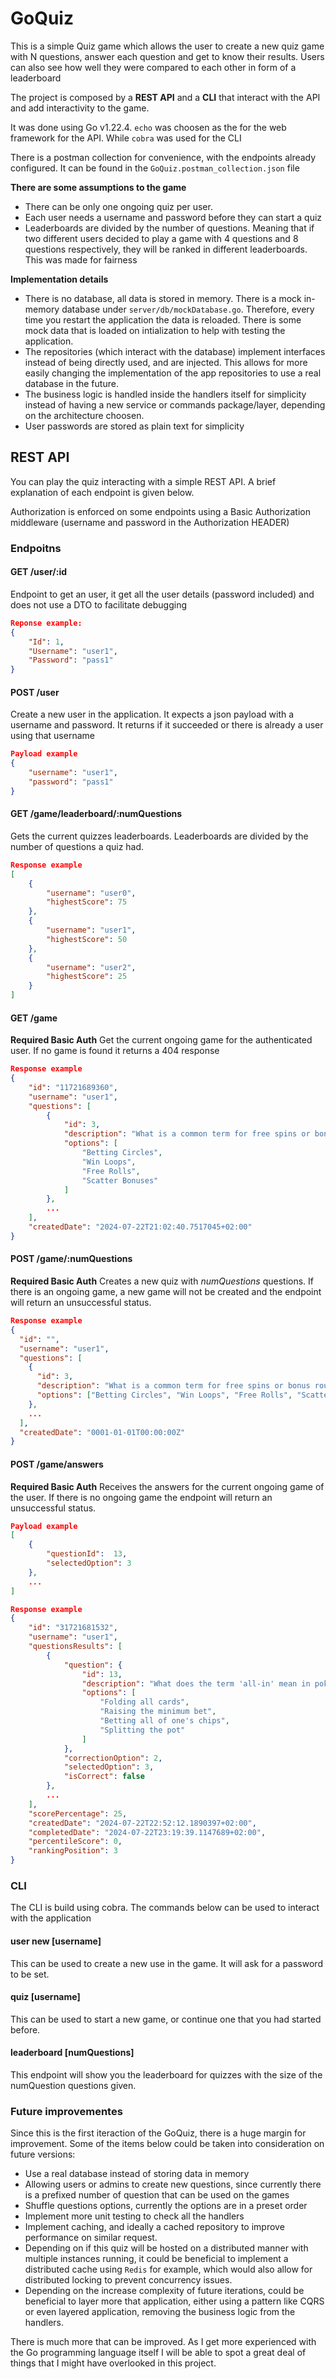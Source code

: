 # GoQuiz

This is a simple Quiz game which allows the user to create a new quiz game with N questions, answer each question and get to know their results. Users can also see how well they were compared to each other in form of a leaderboard

The project is composed by a **REST API** and a **CLI** that interact with the API and add interactivity to the game.

It was done using Go v1.22.4. `echo` was choosen as the for the web framework for the API. While `cobra` was used for the CLI

There is a postman collection for convenience, with the endpoints already configured. It can be found in the `GoQuiz.postman_collection.json` file

**There are some assumptions to the game**

- There can be only one ongoing quiz per user.
- Each user needs a username and password before they can start a quiz
- Leaderboards are divided by the number of questions. Meaning that if two different users decided to play a game with 4 questions and 8 questions respectively, they will be ranked in different leaderboards. This was made for fairness

**Implementation details**

- There is no database, all data is stored in memory. There is a mock in-memory database under `server/db/mockDatabase.go`. Therefore, every time you restart the application the data is reloaded. There is some mock data that is loaded on intialization to help with testing the application.
- The repositories (which interact with the database) implement interfaces instead of being directly used, and are injected. This allows for more easily changing the implementation of the app repositories to use a real database in the future.
- The business logic is handled inside the handlers itself for simplicity instead of having a new service or commands package/layer, depending on the architecture choosen.
- User passwords are stored as plain text for simplicity

## REST API

You can play the quiz interacting with a simple REST API. A brief explanation of each endpoint is given below.

Authorization is enforced on some endpoints using a Basic Authorization middleware (username and password in the Authorization HEADER)

### Endpoitns

#### **GET** /user/:id

Endpoint to get an user, it get all the user details (password included) and does not use a DTO to facilitate debugging

```json
Reponse example:
{
    "Id": 1,
    "Username": "user1",
    "Password": "pass1"
}
```

#### **POST** /user

Create a new user in the application. It expects a json payload with a username and password. It returns if it succeeded or there is already a user using that username

```json
Payload example
{
    "username": "user1",
    "password": "pass1"
}
```

#### **GET** /game/leaderboard/:numQuestions

Gets the current quizzes leaderboards. Leaderboards are divided by the number of questions a quiz had.

```json
Response example
[
    {
        "username": "user0",
        "highestScore": 75
    },
    {
        "username": "user1",
        "highestScore": 50
    },
    {
        "username": "user2",
        "highestScore": 25
    }
]
```

#### **GET** /game

**Required Basic Auth**
Get the current ongoing game for the authenticated user. If no game is found it returns a 404 response

```json
Response example
{
    "id": "11721689360",
    "username": "user1",
    "questions": [
        {
            "id": 3,
            "description": "What is a common term for free spins or bonus rounds in slots?",
            "options": [
                "Betting Circles",
                "Win Loops",
                "Free Rolls",
                "Scatter Bonuses"
            ]
        },
        ...
    ],
    "createdDate": "2024-07-22T21:02:40.7517045+02:00"
}
```

#### **POST** /game/:numQuestions

**Required Basic Auth**
Creates a new quiz with _numQuestions_ questions. If there is an ongoing game, a new game will not be created and the endpoint will return an unsuccessful status.

```json
Response example
{
  "id": "",
  "username": "user1",
  "questions": [
    {
      "id": 3,
      "description": "What is a common term for free spins or bonus rounds in slots?",
      "options": ["Betting Circles", "Win Loops", "Free Rolls", "Scatter Bonuses"]
    },
    ...
  ],
  "createdDate": "0001-01-01T00:00:00Z"
}
```

#### **POST** /game/answers

**Required Basic Auth**
Receives the answers for the current ongoing game of the user. If there is no ongoing game the endpoint will return an unsuccessful status.

```json
Payload example
[
    {
        "questionId":  13,
        "selectedOption": 3
    },
    ...
]

Response example
{
    "id": "31721681532",
    "username": "user1",
    "questionsResults": [
        {
            "question": {
                "id": 13,
                "description": "What does the term 'all-in' mean in poker?",
                "options": [
                    "Folding all cards",
                    "Raising the minimum bet",
                    "Betting all of one's chips",
                    "Splitting the pot"
                ]
            },
            "correctionOption": 2,
            "selectedOption": 3,
            "isCorrect": false
        },
        ...
    ],
    "scorePercentage": 25,
    "createdDate": "2024-07-22T22:52:12.1890397+02:00",
    "completedDate": "2024-07-22T23:19:39.1147689+02:00",
    "percentileScore": 0,
    "rankingPosition": 3
}
```

### CLI

The CLI is build using cobra. The commands below can be used to interact with the application

#### user new [username]

This can be used to create a new use in the game. It will ask for a password to be set.

#### quiz [username]

This can be used to start a new game, or continue one that you had started before.

#### leaderboard [numQuestions]

This endpoint will show you the leaderboard for quizzes with the size of the numQuestion questions given.

### Future improvementes

Since this is the first iteraction of the GoQuiz, there is a huge margin for improvement. Some of the items below could be taken into consideration on future versions:

- Use a real database instead of storing data in memory
- Allowing users or admins to create new questions, since currently there is a prefixed number of question that can be used on the games
- Shuffle questions options, currently the options are in a preset order
- Implement more unit testing to check all the handlers
- Implement caching, and ideally a cached repository to improve performance on similar request.
- Depending on if this quiz will be hosted on a distributed manner with multiple instances running, it could be beneficial to implement a distributed cache using `Redis` for example, which would also allow for distributed locking to prevent concurrency issues.
- Depending on the increase complexity of future iterations, could be beneficial to layer more that application, either using a pattern like CQRS or even layered application, removing the business logic from the handlers.

There is much more that can be improved. As I get more experienced with the Go programming language itself I will be able to spot a great deal of things that I might have overlooked in this project.
